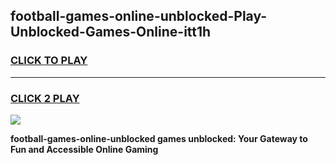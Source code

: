 
## football-games-online-unblocked-Play-Unblocked-Games-Online-itt1h
<h3>
<a href="https://premium76.site?title=football-games-online-unblocked&ref=24A">CLICK TO PLAY</a></h3>
<hr>

<h3>
<a href="https://premium76.site?title=football-games-online-unblocked&ref=24A">CLICK 2 PLAY</a>
  
</h3>

<a href="https://premium76.site?title=football-games-online-unblocked&ref=24A"><img src="https://clearcache.store/games.png"></a>


**football-games-online-unblocked games unblocked: Your Gateway to Fun and Accessible Online Gaming**
